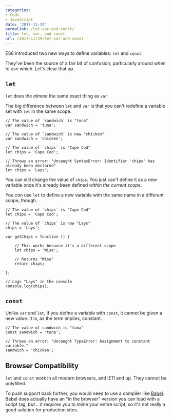 ```yaml
---
categories:
- Code
- JavaScript
date: '2017-11-29'
permalink: /let-var-and-const/
title: let, var, and const
url: /2017/11/29/let-var-and-const
---
```


ES6 introduced two new ways to define variables: <code>let</code> and <code>const</code>.

They've been the source of a fair bit of confusion, particularly around when to use which. Let's clear that up.

<h2><code>let</code></h2>

<code>let</code> does the <em>almost</em> the same exact thing as <code>var</code>.

The big difference between <code>let</code> and <code>var</code> is that you can't redefine a variable set with <code>let</code> in the same scope.

<pre><code class="lang-javascript">// The value of `sandwich` is "tuna"
var sandwich = 'tuna';

// The value of `sandwich` is now "chicken"
var sandwich = 'chicken';

// The value of `chips` is "Cape Cod"
let chips = 'Cape Cod';

// Throws an error: "Uncaught SyntaxError: Identifier 'chips' has already been declared"
let chips = 'Lays';
</code></pre>

You can still change the value of <code>chips</code>. You just can't define it as a new variable once it's already been defined <em>within the current scope</em>.

You <em>can</em> use <code>let</code> to define a new variable with the same name in a different scope, though.

<pre><code class="lang-javascript">// The value of `chips` is "Cape Cod"
let chips = 'Cape Cod';

// The value of `chips` is now "Lays"
chips = 'Lays';

var getChips = function () {

    // This works because it's a different scope
    let chips = 'Wise';

    // Returns "Wise"
    return chips;

};

// Logs "Lays" in the console
console.log(chips);
</code></pre>

<h2><code>const</code></h2>

Unlike <code>var</code> and <code>let</code>, if you define a variable with <code>const</code>, it cannot be given a new value. It is, as the term implies, constant.

<pre><code class="lang-javascript">// The value of sandwich is "tuna"
const sandwich = 'tuna';

// Throws an error: "Uncaught TypeError: Assignment to constant variable."
sandwich = 'chicken';
</code></pre>

<h2>Browser Compatibility</h2>

<code>let</code> and <code>const</code> work in all modern browsers, and IE11 and up. They cannot be polyfilled.

To push support back further, you would need to use a compiler like <a href="https://babeljs.io">Babel</a>. Babel does actually have an "in the browser" version you can load with a script tag, <em>but...</em> it requires you to inline your entire script, so it's not really a good solution for production sites.